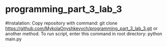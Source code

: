 # programming_part_3_lab_3

#Instalation:
Copy repository with command:
git clone https://github.com/MykolaOnyshkevych/programming_part_3_lab_3.git or another method.
To run script, enter this command in root directory: python main.py
